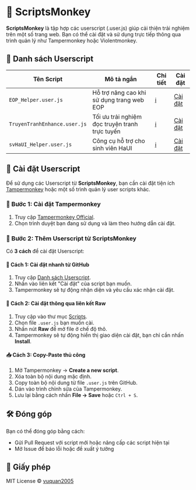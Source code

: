 # 🐒 ScriptsMonkey

**ScriptsMonkey** là tập hợp các userscript (.user.js) giúp cải thiện trải nghiệm trên một số trang web. Bạn có thể cài đặt và sử dụng trực tiếp thông qua trình quản lý như Tampermonkey hoặc Violentmonkey.

## 📂 Danh sách Userscript

| Tên Script                   | Mô tả ngắn                                     | Chi tiết                                        | Cài đặt                                         |
| ---------------------------- | ---------------------------------------------- | ----------------------------------------------- | ----------------------------------------------- |
| `EOP_Helper.user.js`         | Hỗ trợ nâng cao khi sử dụng trang web EOP      | [ℹ️](./Scripts/EOP_Helper.user.js.md)         | [Cài đặt](.Scripts/EOP_Helper.user.js?raw=true)         |
| `TruyenTranhEnhance.user.js` | Tối ưu trải nghiệm đọc truyện tranh trực tuyến | [ℹ️](./Scripts/TruyenTranhEnhance.user.js.md) | [Cài đặt](.Scripts/TruyenTranhEnhance.user.js?raw=true) |
| `svHaUI_Helper.user.js`      | Công cụ hỗ trợ cho sinh viên HaUI              | [ℹ️](./Scripts/svHaUI_Helper.user.js.md)      | [Cài đặt](.Scripts/svHaUI_Helper.user.js?raw=true)      |

## 🚀 Cài đặt Userscript

Để sử dụng các Userscript từ **ScriptsMonkey**, bạn cần cài đặt tiện ích [Tampermonkey](https://www.tampermonkey.net/) hoặc một số trình quản lý user scripts khác.

### 🔹 Bước 1: Cài đặt Tampermonkey

1. Truy cập [Tampermonkey Official](https://www.tampermonkey.net/).
2. Chọn trình duyệt bạn đang sử dụng và làm theo hướng dẫn cài đặt.

### 🔹 Bước 2: Thêm Userscript từ ScriptsMonkey

Có **3 cách** để cài đặt Userscript:

#### 🔗 **Cách 1: Cài đặt nhanh từ GitHub**

1. Truy cập [Danh sách Userscript](#-Danh-sách-Userscript).
2. Nhấn vào liên kết "Cài đặt" của script bạn muốn.
3. Tampermonkey sẽ tự động nhận diện và yêu cầu xác nhận cài đặt.

#### 🔗 **Cách 2: Cài đặt thông qua liên kết Raw**

1. Truy cập vào thư mục [Scripts](./Scripts).
2. Chọn file `.user.js` bạn muốn cài.
3. Nhấn nút **Raw** để mở file ở chế độ thô.
4. Tampermonkey sẽ tự động hiển thị giao diện cài đặt, bạn chỉ cần nhấn **Install**.

#### 📥 **Cách 3: Copy-Paste thủ công**

1. Mở Tampermonkey → **Create a new script**.
2. Xóa toàn bộ nội dung mặc định.
3. Copy toàn bộ nội dung từ file `.user.js` trên GitHub.
4. Dán vào trình chỉnh sửa của Tampermonkey.
5. Lưu lại bằng cách nhấn **File → Save** hoặc `Ctrl + S`.

## 🛠 Đóng góp

Bạn có thể đóng góp bằng cách:

-   Gửi Pull Request với script mới hoặc nâng cấp các script hiện tại
-   Mở Issue để báo lỗi hoặc đề xuất ý tưởng

## 📄 Giấy phép

MIT License © [vuquan2005](https://github.com/vuquan2005)
